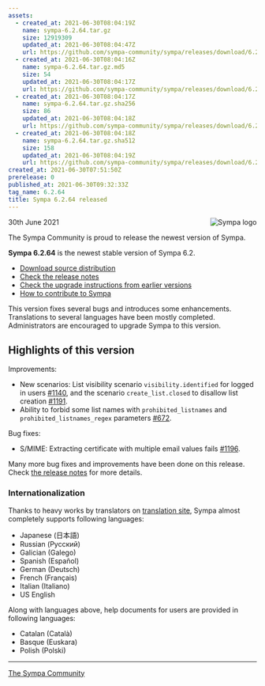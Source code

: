 ```yaml
---
assets:
  - created_at: 2021-06-30T08:04:19Z
    name: sympa-6.2.64.tar.gz
    size: 12919309
    updated_at: 2021-06-30T08:04:47Z
    url: https://github.com/sympa-community/sympa/releases/download/6.2.64/sympa-6.2.64.tar.gz
  - created_at: 2021-06-30T08:04:16Z
    name: sympa-6.2.64.tar.gz.md5
    size: 54
    updated_at: 2021-06-30T08:04:17Z
    url: https://github.com/sympa-community/sympa/releases/download/6.2.64/sympa-6.2.64.tar.gz.md5
  - created_at: 2021-06-30T08:04:17Z
    name: sympa-6.2.64.tar.gz.sha256
    size: 86
    updated_at: 2021-06-30T08:04:18Z
    url: https://github.com/sympa-community/sympa/releases/download/6.2.64/sympa-6.2.64.tar.gz.sha256
  - created_at: 2021-06-30T08:04:18Z
    name: sympa-6.2.64.tar.gz.sha512
    size: 158
    updated_at: 2021-06-30T08:04:19Z
    url: https://github.com/sympa-community/sympa/releases/download/6.2.64/sympa-6.2.64.tar.gz.sha512
created_at: 2021-06-30T07:51:50Z
prerelease: 0
published_at: 2021-06-30T09:32:33Z
tag_name: 6.2.64
title: Sympa 6.2.64 released
---
```


<img align="right" src="https://assets.sympa.community/logos/sympa_multi_150x121.png" title="Sympa logo"/> 30th June 2021

The Sympa Community is proud to release the newest version of Sympa.

**Sympa 6.2.64** is the newest stable version of Sympa 6.2.

  - [Download source distribution](https://github.com/sympa-community/sympa/releases/download/6.2.64/sympa-6.2.64.tar.gz)
  - [Check the release notes](https://github.com/sympa-community/sympa/blob/6.2.64/NEWS.md)
  - [Check the upgrade instructions from earlier versions](https://sympa-community.github.io/manual/upgrade/notes.html)
  - [How to contribute to Sympa](https://github.com/sympa-community/sympa/blob/6.2.64/CONTRIBUTING.md)

This version fixes several bugs and introduces some enhancements.  Translations to several languages have been mostly completed.  Administrators are encouraged to upgrade Sympa to this version.

Highlights of this version
--------------------------

Improvements:

- New scenarios: List visibility scenario `visibility.identified` for logged in users [\#1140](https://github.com/sympa-community/sympa/pull/1140), and the scenario `create_list.closed` to disallow list creation [\#1191](https://github.com/sympa-community/sympa/pull/1191).
- Ability to forbid some list names with `prohibited_listnames` and `prohibited_listnames_regex` parameters [\#672](https://github.com/sympa-community/sympa/issues/672).

Bug fixes:

- S/MIME: Extracting certificate with multiple email values fails [\#1196](https://github.com/sympa-community/sympa/issues/1196).

Many more bug fixes and improvements have been done on this release.  Check [the release notes](https://github.com/sympa-community/sympa/blob/6.2.64/NEWS.md) for more details.

### Internationalization

Thanks to heavy works by translators on [translation site](https://translate.sympa.org), Sympa almost completely supports following languages:

  * Japanese (日本語)
  * Russian (Русский)
  * Galician (Galego)
  * Spanish (Español)
  * German (Deutsch)
  * French (Français)
  * Italian (Italiano)
  * US English

Along with languages above, help documents for users are provided in following languages:

  * Catalan (Català)
  * Basque (Euskara)
  * Polish (Polski)

----


[The Sympa Community](https://github.com/sympa-community)
